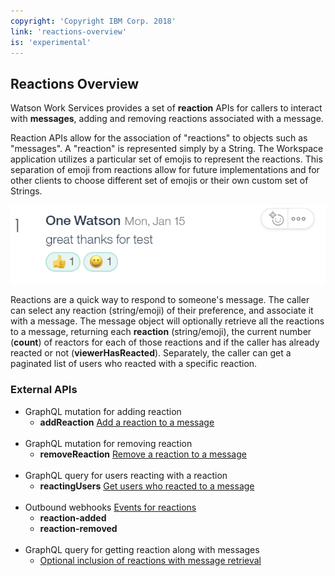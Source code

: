 ```yaml
---
copyright: 'Copyright IBM Corp. 2018'
link: 'reactions-overview'
is: 'experimental'
---
```

## Reactions Overview

Watson Work Services provides a set of **reaction** APIs for callers to interact with **messages**, adding and removing reactions associated with a message.

Reaction APIs allow for the association of "reactions" to objects such as "messages". A "reaction" is represented simply by a String. The Workspace application utilizes a particular set of emojis to represent the reactions. This separation of emoji from reactions allow for future implementations and for other clients to choose different set of emojis or their own custom set of Strings.

![Image](../images/reaction.png)

Reactions are a quick way to respond to someone's message.  The caller can select any reaction (string/emoji) of their preference, and associate it with a message.  The message object will optionally retrieve all the reactions to a message, returning each **reaction** (string/emoji), the current number (**count**) of reactors for each of those reactions and if the caller has already reacted or not (**viewerHasReacted**).  Separately, the caller can get a paginated list of users who reacted with a specific reaction.

### External APIs

 * GraphQL mutation for adding reaction
    * **addReaction** [Add a reaction to a message](./guides/V1_Add_Reaction.md)
    <br>
 * GraphQL mutation for removing reaction
    * **removeReaction** [Remove a reaction to a message](./guides/V1_Remove_Reaction.md)
    <br>
 * GraphQL query for users reacting with a reaction
    * **reactingUsers** [Get users who reacted to a message](./guides/V1_Reacting_Users.md)
    <br>
 * Outbound webhooks [Events for reactions](./guides/V1_wwsg_Webhooks.md)
    * **reaction-added**
    * **reaction-removed**
    <br>
 * GraphQL query for getting reaction along with messages
    * [Optional inclusion of reactions with message retrieval](./guides/V1_message_main.md)
<br><br>


